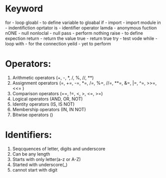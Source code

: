 # Keyword
for - loop
gloabl - to define variable to gloabal
if - 
import - import module
in - indentifiction oprtator
is - identifier operator
lamda - anonymous fuction
nONE - null
nonloclal - null
pass - perform nothing
raise - to define expection
return - return the value
true - return true
try - test vode
while - loop
with - for the connection
yeild - yet to perform


# Operators:
1. Arithmetic operators (+, -, *, /, %, //, **)
2. Assignment operators (=, +=, -=, *=, /=, %=, //=, **=, &=, |=, ^=, >>=, <<=	)
3. Comparison operators (==, !=, <, >, <=, >=)
4. Logical operators (AND, OR, NOT)
5. Identity operators (IS, IS NOT)
6. Membership operators (IN, IN NOT)
7. Bitwise operators ()

# Identifiers:
1. Seqcquences of letter, digits and underscore
2. Can be any length
3. Starts with only letter(a-z or A-Z)
4. Started with underscore(_)
5. cannot start with digit

